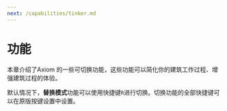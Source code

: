 ```yaml
---
next: /capabilities/tinker.md
---
```


# 功能

本章介绍了Axiom 的一些可切换功能，这些功能可以简化你的建筑工作过程、增强建筑过程的体验。

默认情况下，**替换模式**功能可以使用快捷键`R`进行切换。切换功能的全部快捷键可以在原版按键设置中设置。